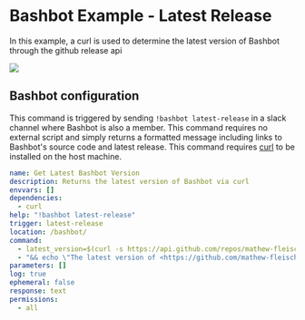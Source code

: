 # Bashbot Example - Latest Release

In this example, a curl is used to determine the latest version of Bashbot through the github release api

<img src="https://i.imgur.com/w3wouOR.gif">

## Bashbot configuration

This command is triggered by sending `!bashbot latest-release` in a slack channel where Bashbot is also a member. This command requires no external script and simply returns a formatted message including links to Bashbot's source code and latest release. This command requires [curl](https://curl.se/) to be installed on the host machine.

```yaml
name: Get Latest Bashbot Version
description: Returns the latest version of Bashbot via curl
envvars: []
dependencies:
  - curl
help: "!bashbot latest-release"
trigger: latest-release
location: /bashbot/
command:
  - latest_version=$(curl -s https://api.github.com/repos/mathew-fleisch/bashbot/releases/latest | grep tag_name | cut -d '"' -f 4)
  - "&& echo \"The latest version of <https://github.com/mathew-fleisch/bashbot|Bashbot>: <https://github.com/mathew-fleisch/bashbot/releases/tag/$latest_version|$latest_version>\""
parameters: []
log: true
ephemeral: false
response: text
permissions:
  - all
```
